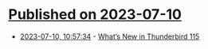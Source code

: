 # [Published on 2023-07-10](index.md)

* [2023-07-10, 10:57:34](https://lobste.rs/s/oml1ke/what_s_new_thunderbird_115) - [What’s New in Thunderbird 115](https://www.thunderbird.net/en-US/thunderbird/115.0/whatsnew/)
